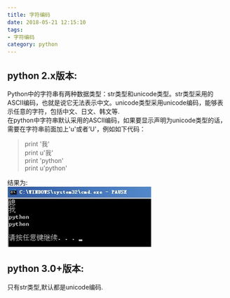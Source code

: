 ```yaml
---
title: 字符编码
date: 2018-05-21 12:15:10
tags:
- 字符编码
category: python
---
```

## python 2.x版本:
Python中的字符串有两种数据类型：str类型和unicode类型。str类型采用的ASCII编码，也就是说它无法表示中文。unicode类型采用unicode编码，能够表示任意的字符，包括中文、日文、韩文等.  
在python中字符串默认采用的ASCII编码，如果要显示声明为unicode类型的话，需要在字符串前面加上'u'或者'U'，例如如下代码：  
>print '我'  
print u'我'  
print 'python'  
print u'python'

结果为:  
![](/images/python/python-code.png)  

## python 3.0+版本:
只有str类型,默认都是unicode编码.